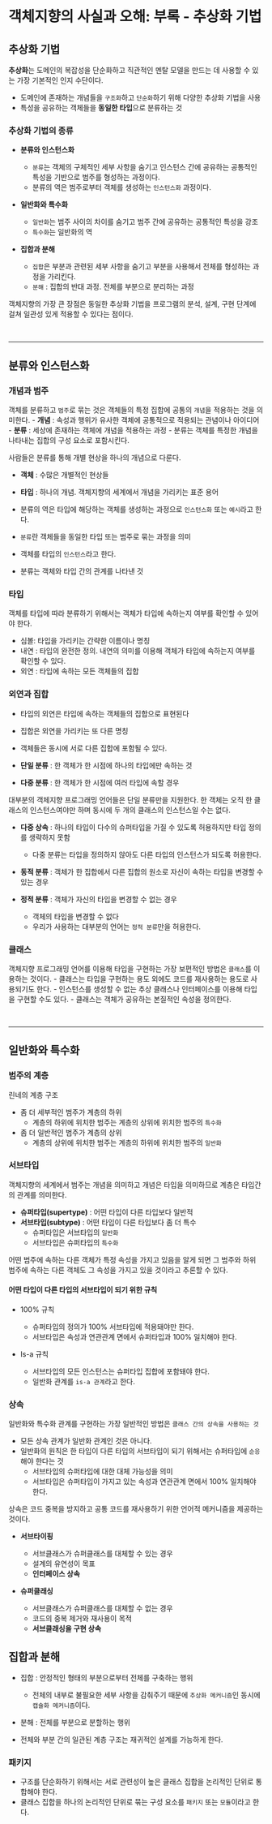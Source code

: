 # 객체지향의 사실과 오해: 부록 - 추상화 기법

## 추상화 기법 

**추상화**는 도메인의 복잡성을 단순화하고 직관적인 멘탈 모델을 만드는 데 사용할 수 있는 가장 기본적인 인지 수단이다. 
- 도메인에 존재하는 개념들을 `구조화`하고 `단순화`하기 위해 다양한 추상화 기법을 사용
- 특성을 공유하는 객체들을 **동일한 타입**으로 분류하는 것 

### 추상화 기법의 종류 
- **분류와 인스턴스화** 
    - `분류`는 객체의 구체적인 세부 사항을 숨기고 인스턴스 간에 공유하는 공통적인 특성을 기반으로 
범주를 형성하는 과정이다.
    - 분류의 역은 범주로부터 객체를 생성하는 `인스턴스화` 과정이다. 
    
- **일반화와 특수화**
    - `일반화`는 범주 사이의 차이를 숨기고 범주 간에 공유하는 공통적인 특성을 강조
    - `특수화`는 일반화의 역
    
- **집합과 분해**
    - `집합`은 부분과 관련된 세부 사항을 숨기고 부분을 사용해서 전체를 형성하는 과정을 가리킨다. 
    - `분해` : 집합의 반대 과정. 전체를 부분으로 분리하는 과정
    
객체지향의 가장 큰 장점은 동일한 추상화 기법을 프로그램의 분석, 설계, 구현 단계에 걸쳐 일관성 있게 적용할 수 있다는 점이다.

<br>

***

## 분류와 인스턴스화 

### 개념과 범주 

객체를 분류하고 `범주`로 묶는 것은 객체들의 특정 집합에 공통의 `개념`을 적용하는 것을 의미한다. 
    - **개념** : 속성과 행위가 유사한 객체에 공통적으로 적용되는 관념이나 아이디어
    - **분류** : 세상에 존재하는 객체에 개념을 적용하는 과정 
        - 분류는 객체를 특정한 개념을 나타내는 집합의 구성 요소로 포함시킨다. 

사람들은 분류를 통해 개별 현상을 하나의 개념으로 다룬다. 
- **객체** : 수많은 개별적인 현상들
- **타입** : 하나의 개념. 객체지향의 세계에서 개념을 가리키는 표준 용어 
- 분류의 역은 타입에 해당하는 객체를 생성하는 과정으로 `인스턴스화` 또는 `예시`라고 한다. 
- `분류`란 객체들을 동일한 타입 또는 범주로 묶는 과정을 의미 
- 객체를 타입의 `인스턴스`라고 한다. 

- 분류는 객체와 타입 간의 관계를 나타낸 것

### 타입 

객체를 타입에 따라 분류하기 위해서는 객체가 타입에 속하는지 여부를 확인할 수 있어야 한다. 


- 심볼: 타입을 가리키는 간략한 이름이나 명칭
- 내연 : 타입의 완전한 정의. 내연의 의미를 이용해 객체가 타입에 속하는지 여부를 확인할 수 있다.
- 외연 : 타입에 속하는 모든 객체들의 집합 

### 외연과 집합


- 타입의 외연은 타입에 속하는 객체들의 집합으로 표현된다
- 집합은 외연을 가리키는 또 다른 명칭
- 객체들은 동시에 서로 다른 집합에 포함될 수 있다. 

- **단일 분류** : 한 객체가 한 시점에 하나의 타입에만 속하는 것 
- **다중 분류** : 한 객체가 한 시점에 여러 타입에 속할 경우 

대부분의 객체지향 프로그래밍 언어들은 단일 분류만을 지원한다. 한 객체는 오직 한 클래스의 인스턴스여야만 하며 동시에 두 개의 
클래스의 인스턴스일 수는 없다. 

- **다중 상속** : 하나의 타입이 다수의 슈퍼타입을 가질 수 있도록 허용하지만 타입 정의를 생략하지 못함 
    - 다중 분류는 타입을 정의하지 않아도 다른 타입의 인스턴스가 되도록 허용한다. 
    
- **동적 분류** : 객체가 한 집합에서 다른 집합의 원소로 자신이 속하는 타입을 변경할 수 있는 경우
- **정적 분류** : 객체가 자신의 타입을 변경할 수 없는 경우 
    - 객체의 타입을 변경할 수 없다
    - 우리가 사용하는 대부분의 언어는 `정적 분류`만을 허용한다.
    
### 클래스 

객체지향 프로그래밍 언어를 이용해 타입을 구현하는 가장 보편적인 방법은 `클래스`를 이용하는 것이다. 
    - 클래스는 타입을 구현하는 용도 외에도 코드를 재사용하는 용도로 사용되기도 한다.
    - 인스턴스를 생성할 수 없는 추상 클래스나 인터페이스를 이용해 타입을 구현할 수도 있다. 
    - 클래스는 객체가 공유하는 본질적인 속성을 정의한다. 

<br>

***

## 일반화와 특수화 

### 범주의 계층 

린네의 계층 구조
- 좀 더 세부적인 범주가 계층의 하위
    - 계층의 하위에 위치한 범주는  계층의 상위에 위치한 범주의 `특수화`
- 좀 더 일반적인 범주가 계층의 상위 
    - 계층의 상위에 위치한 범주는 계층의 하위에 위치한 범주의 `일반화`


### 서브타입

객체지향의 세계에서 범주는 개념을 의미하고 개념은 타입을 의미하므로 계층은 타입간의 관계를 의미한다. 

- **슈퍼타입(supertype)** : 어떤 타입이 다른 타입보다 일반적
- **서브타입(subtype)** : 어떤 타입이 다른 타입보다 좀 더 특수 
    - 슈퍼타입은 서브타입의 `일반화`
    - 서브타입은 슈퍼타입의 `특수화`
    
어떤 범주에 속하는 다른 객체가 특정 속성을 가지고 있음을 알게 되면 그 범주와 하위 범주에 속하는 다른 객체도 그 속성을 가지고 
있을 것이라고 추론할 수 있다. 

#### 어떤 타입이 다른 타입의 서브타입이 되기 위한 규칙

- 100% 규칙 
    - 슈퍼타입의 정의가 100% 서브타입에 적용돼야만 한다.
    - 서브타입은 속성과 연관관계 면에서 슈퍼타입과 100% 일치해야 한다.
    
- Is-a 규칙
    - 서브타입의 모든 인스턴스는 슈퍼타입 집합에 포함돼야 한다.
    - 일반화 관계를 `is-a 관계`라고 한다.
    

### 상속 

일반화와 특수화 관계를 구현하는 가장 일반적인 방법은 `클래스 간의 상속을 사용하는 것`
- 모든 상속 관계가 일반화 관계인 것은 아니다.
- 일반화의 원칙은 한 타입이 다른 타입의 서브타입이 되기 위해서는 슈퍼타입에 `순응`해야 한다는 것
    - 서브타입의 슈퍼타입에 대한 대체 가능성을 의미 
    - 서브타입은 슈퍼타입이 가지고 있는 속성과 연관관계 면에서 100% 일치해야 한다. 
    
상속은 코드 중복을 방지하고 공통 코드를 재사용하기 위한 언어적 메커니즘을 제공하는 것이다. 

- **서브타이핑**
    - 서브클래스가 슈퍼클래스를 대체할 수 있는 경우
    - 설계의 유연성이 목표
    - **인터페이스 상속**
    
- **슈퍼클래싱**
    - 서브클래스가 슈퍼클래스를 대체할 수 없는 경우 
    - 코드의 중복 제거와 재사용이 목적
    - **서브클래싱을 구현 상속**
    
## 집합과 분해 

- 집합 : 안정적인 형태의 부분으로부터 전체를 구축하는 행위
    - 전체의 내부로 불필요한 세부 사항을 감춰주기 때문에 `추상화 메커니즘`인 동시에 `캡슐화 메커니즘`이다.
    

- 분해 : 전체를 부분으로 분할하는 행위 
- 전체와 부분 간의 일관된 계층 구조는 재귀적인 설계를 가능하게 한다. 

### 패키지 
 
- 구조를 단순화하기 위해서는 서로 관련성이 높은 클래스 집합을 논리적인 단위로 통합해야 한다.
- 클래스 집합을 하나의 논리적인 단위로 묶는 구성 요소를 `패키지` 또는 `모듈`이라고 한다. 

